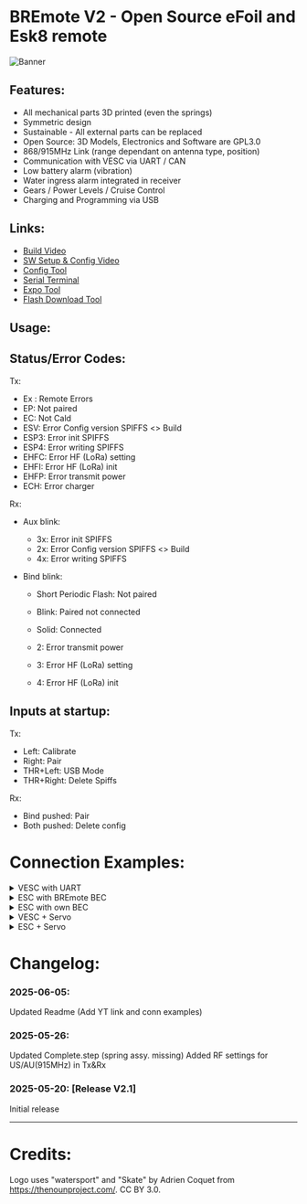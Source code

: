 # BREmote V2 - Open Source eFoil and Esk8 remote 
![Banner](https://github.com/Luddi96/BREmote-V2/blob/main/img/banner.png)

## Features:
* All mechanical parts 3D printed (even the springs)
* Symmetric design
* Sustainable - All external parts can be replaced
* Open Source: 3D Models, Electronics and Software are GPL3.0
* 868/915MHz Link (range dependant on antenna type, position)
* Communication with VESC via UART / CAN
* Low battery alarm (vibration)
* Water ingress alarm integrated in receiver
* Gears / Power Levels / Cruise Control
* Charging and Programming via USB

## Links:
* [Build Video](https://youtu.be/Fw4YdQWvs6I)
* [SW Setup & Config Video](https://youtu.be/r6JIZEq3aTU)
* [Config Tool](https://lbre.de/BREmote/struct.html)
* [Serial Terminal](https://lbre.de/BREmote/sertest.html)
* [Expo Tool](https://lbre.de/BREmote/expo.html)
* [Flash Download Tool](https://dl.espressif.com/public/flash_download_tool.zip)


## Usage:


## Status/Error Codes:
Tx:
* Ex : Remote Errors
* EP: Not paired
* EC: Not Cald
* ESV: Error Config version SPIFFS <> Build
* ESP3: Error init SPIFFS
* ESP4: Error writing SPIFFS
* EHFC: Error HF (LoRa) setting
* EHFI: Error HF (LoRa) init
* EHFP: Error transmit power
* ECH: Error charger

Rx:
* Aux blink:
	* 3x: Error init SPIFFS
	* 2x: Error Config version SPIFFS <> Build
	* 4x: Error writing SPIFFS

* Bind blink:
	* Short Periodic Flash: Not paired
	* Blink: Paired not connected
	* Solid: Connected
	
	* 2: Error transmit power
	* 3: Error HF (LoRa) setting
	* 4: Error HF (LoRa) init

## Inputs at startup:
Tx:
* Left: Calibrate
* Right: Pair
* THR+Left: USB Mode
* THR+Right: Delete Spiffs

Rx:
* Bind pushed: Pair
* Both pushed: Delete config


# Connection Examples:

<details>
<summary>VESC with UART</summary>

![Conn](https://github.com/Luddi96/BREmote-V2/blob/main/img/conn_vesc.PNG)

</details>

<details>
<summary>ESC with BREmote BEC</summary>

![Conn](https://github.com/Luddi96/BREmote-V2/blob/main/img/conn_esc_bbec.PNG)

</details>

<details>
<summary>ESC with own BEC</summary>

![Conn](https://github.com/Luddi96/BREmote-V2/blob/main/img/conn_esc_obec.PNG)

</details>

<details>
<summary>VESC + Servo</summary>

![Conn](https://github.com/Luddi96/BREmote-V2/blob/main/img/conn_vesc_servo.PNG)

</details>

<details>
<summary>ESC + Servo</summary>

![Conn](https://github.com/Luddi96/BREmote-V2/blob/main/img/conn_esc_servo.PNG)

</details>

# Changelog:
### 2025-06-05:
Updated Readme (Add YT link and conn examples)
### 2025-05-26:
Updated Complete.step (spring assy. missing)
Added RF settings for US/AU(915MHz) in Tx&Rx
### 2025-05-20: [Release V2.1]
Initial release


---
# Credits:
Logo uses "watersport" and "Skate" by Adrien Coquet from https://thenounproject.com/. CC BY 3.0.